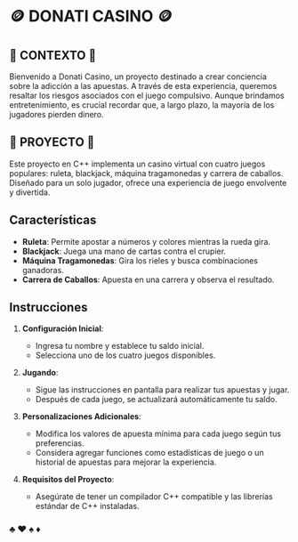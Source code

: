# 🪙 DONATI CASINO 🪙
## 🎰 CONTEXTO 🎰
Bienvenido a Donati Casino, un proyecto destinado a crear conciencia sobre la adicción a las apuestas. A través de esta experiencia, queremos resaltar los riesgos asociados con el juego compulsivo. Aunque brindamos entretenimiento, es crucial recordar que, a largo plazo, la mayoría de los jugadores pierden dinero.

## 🎰 PROYECTO 🎰
Este proyecto en C++ implementa un casino virtual con cuatro juegos populares: ruleta, blackjack, máquina tragamonedas y carrera de caballos. Diseñado para un solo jugador, ofrece una experiencia de juego envolvente y divertida.

## Características

- **Ruleta**: Permite apostar a números y colores mientras la rueda gira.
- **Blackjack**: Juega una mano de cartas contra el crupier.
- **Máquina Tragamonedas**: Gira los rieles y busca combinaciones ganadoras.
- **Carrera de Caballos**: Apuesta en una carrera y observa el resultado.

## Instrucciones

1. **Configuración Inicial**:
   - Ingresa tu nombre y establece tu saldo inicial.
   - Selecciona uno de los cuatro juegos disponibles.

2. **Jugando**:
   - Sigue las instrucciones en pantalla para realizar tus apuestas y jugar.
   - Después de cada juego, se actualizará automáticamente tu saldo.

3. **Personalizaciones Adicionales**:
   - Modifica los valores de apuesta mínima para cada juego según tus preferencias.
   - Considera agregar funciones como estadísticas de juego o un historial de apuestas para mejorar la experiencia.

4. **Requisitos del Proyecto**:
   - Asegúrate de tener un compilador C++ compatible y las librerías estándar de C++ instaladas.


###  ♣️ ♥️ ♠️ ♦️
